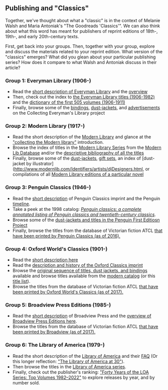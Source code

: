 ## Publishing and "Classics"

Together, we've thought about what a "classic" is in the context of Melanie Walsh and Maria Antoniak's "The Goodreads 'Classics'". We can also think about what this word has meant for publishers of reprint editions of  18th-, 19th-, and early 20th-century texts.

First, get back into your groups. Then, together with your group, explore and discuss the materials related to your reprint edition. What version of the "classics" emerges? What did you glean about your particular publishing series? How does it compare to what Walsh and Antoniak discuss in their article?

### Group 1: Everyman Library (1906-)

+ Read the [short description of Everyman Library](http://www.everymanslibrarycollecting.com/site_index.html) and the [overview](https://knopfdoubleday.com/imprint/everymans-library/)
+ Then, check out the index to [the Everyman Library titles (1906-1982)](http://www.scribblemonger.com/elcollect/) and the [dictionary of the first 505 volumes (1906-1911)](https://archive.org/details/dictionarycatalo00cooprich/page/n9/mode/2up)
+ Finally, browse some of the [bindings](http://www.everymanslibrarycollecting.com/flatback.html), [dust-jackets](http://www.everymanslibrarycollecting.com/jackets.html), and [advertisements](http://www.everymanslibrarycollecting.com/adverts.html) on the Collecting Everyman's Library project


### Group 2: Modern Library (1917-)

+ Read the short description of the [Modern Library](https://modernlib.com/FAQpages/generalFAQ/faqMlBasics.html) and glance at the  ["collecting the Modern library"](http://www.modernlib.com/General/gettingStarted.html) introduction.
+ Browse the index of titles in the [Modern Library Series](http://www.modernlib.com/MLFinder.pl?Select=2&TNum=*) from the [Modern Lib Database](http://www.modernlib.com/Identifiers/djAuthors.html) and/or the [descriptive bibliography of all the titles](https://rarebook.cdn.bibliopolis.com/images/upload/ml-text.pdf?auto=webp)
+ Finally, browse some of the [dust-jackets](http://www.modernlib.com/Identifiers/30sPictorials/pict301.html), [gift sets](http://www.modernlib.com/Rarities/giftSets.html),  an index of [dust-jacket by illustrator](http://www.modernlib.com/Identifiers/artists/djDesigners.html, or compilations of all [Modern Library editions of a particular novel](http://www.modernlib.com/Identifiers/titleIndexCats.html#Anchor-Novels-6296)

### Group 3: Penguin Classics (1946-)

+ Read the [short description](https://www.penguin.com/penguin-classics-overview/) of Penguin Classics imprint and the Penguin [timeline](https://www.penguin.com/our-story-timeline/). 
+ Take a peek at the 1998 catalog: [*Penguin classics: a complete annotated listing of Penguin classics and twentieth-century classics*](https://archive.org/details/penguinclassicsl00peng/page/n3/mode/2up).
+ Browse some of the [dust-jackets and titles in the Penguin First Editiosn Project](http://www.penguinfirsteditions.com/index.php?cat=mainL001-099)
+ Finally, browse the titles from the database of Victorian fiction ATCL [that have been printed by Penguin Classics (as of 2016).](https://www.victorianresearch.org/atcl/show_genre.php?gid=77)

### Group 4: Oxford World's Classics (1901-)
+ Read the [short description here](https://seriesofseries.com/worlds-classics/)
+ Read the [description and history of the Oxford Classics imprint](https://academic.oup.com/book/8235/chapter/153838051#301849038)
+ Browse  the [original sequence of titles, dust jackets, and bindings](https://seriesofseries.com/worlds-classics/) available and browse titles available from the [modern catalog](https://global.oup.com/ukhe/disciplines/literature/oxford-worlds-classics/?cc=us&lang=en&) (or this [title list](https://oxfordworldsclassics.com/page/1175)).
+ Browse the titles from the database of Victorian fiction ATCL [that have been printed by Oxford World's Classics (as of 2017).](https://www.victorianresearch.org/atcl/show_genre.php?gid=79)

### Group 5: Broadview Press Editions (1985-)

+ Read the [short description](https://broadviewpress.com/contact-us/about-us/) of Broadview Press and the [overview of Broadview Press Editions here](https://broadviewpress.com/beb/).
+ Browse the titles from the database of Victorian fiction ATCL [that have been printed by Broadview (as of 2017).](https://www.victorianresearch.org/atcl/show_genre.php?gid=78)

### Group 6: The Library of America (1979-)

+ Read the short description of the [Library of America](https://www.loa.org/about/) and their [FAQ](https://www.loa.org/about/loa-faq) (Or this longer reflection: ["The Library of America at 30"](https://muse.jhu.edu/article/490605)).
+ Then browse the titles in the [Library of America series](https://www.loa.org/books/loa_collection/).
+ Finally, check out the publisher's ranking: ["Forty Years of the LOA Series: Top Volumes 1982–2022"](https://www.loa.org/news-and-views/2045-forty-years-of-the-loa-series-top-volumes-1982-2022/) to explore releases by year, and by number sold.

